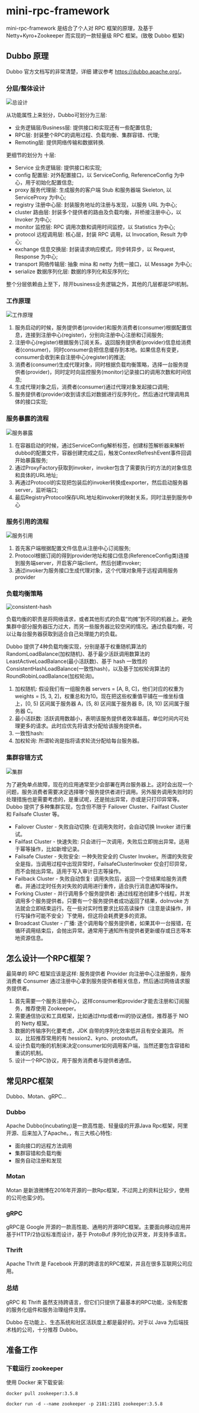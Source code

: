 # mini-rpc-framework

mini-rpc-framework 是结合了个人对 RPC 框架的原理，及基于 Netty+Kyro+Zookeeper 而实现的一款轻量级 RPC 框架。(致敬 Dubbo 框架)

## Dubbo 原理

Dubbo 官方文档写的非常清楚，详细 建议参考 <https://dubbo.apache.org/>。

### 分层/整体设计

![总设计](img/dubbo-framework.jpg)

从功能属性上来划分，Dubbo可划分为三层:

* 业务逻辑层/Business层: 提供接口和实现还有一些配置信息;
* RPC层: 封装整个RPC的调用过程、负载均衡、集群容错、代理;
* Remoting层: 提供网络传输和数据转换.

更细节的划分为 十层: 

* Service 业务逻辑层: 提供接口和实现;
* config 配置层: 对外配置接口，以 ServiceConfig, ReferenceConfig 为中心，用于初始化配置信息;
* proxy 服务代理层: 生成服务的客户端 Stub 和服务器端 Skeleton, 以 ServiceProxy 为中心;
* registry 注册中心层: 封装服务地址的注册与发现，以服务 URL 为中心;
* cluster 路由层: 封装多个提供者的路由及负载均衡，并桥接注册中心，以 Invoker 为中心;
* monitor 监控层: RPC 调用次数和调用时间监控，以 Statistics 为中心;
* protocol 远程调用层: 核心层，封装 RPC 调用，以 Invocation, Result 为中心;
* exchange 信息交换层: 封装请求响应模式，同步转异步，以 Request, Response 为中心;
* transport 网络传输层: 抽象 mina 和 netty 为统一接口，以 Message 为中心;
* serialize 数据序列化层: 数据的序列化和反序列化;

整个分层依赖由上至下，除开business业务逻辑之外，其他的几层都是SPI机制。

### 工作原理

![工作原理](img/dubbo-relation.jpg)

1. 服务启动的时候，服务提供者(provider)和服务消费者(consumer)根据配置信息，连接到注册中心(register)，分别向注册中心注册和订阅服务;
2. 注册中心(register)根据服务订阅关系，返回服务提供者(provider)信息给消费者(consumer)，同时consumer会把信息缓存到本地。如果信息有变更，consumer会收到来自注册中心(register)的推送;
3. 消费者(consumer)生成代理对象，同时根据负载均衡策略，选择一台服务提供者(provider)，同时定时向监控服务(monitor)记录接口的调用次数和时间信息;
4. 生成代理对象之后，消费者(consumer)通过代理对象发起接口调用;
5. 服务提供者(provider)收到请求后对数据进行反序列化，然后通过代理调用具体的接口实现;

### 服务暴露的流程

![服务暴露](img/dubbo_rpc_export.jpg)

1. 在容器启动的时候，通过ServiceConfig解析标签，创建标签解析器来解析dubbo的配置文件，容器创建完成之后，触发ContextRefreshEvent事件回调开始暴露服务;
2. 通过ProxyFactory获取到invoker，invoker包含了需要执行的方法的对象信息和具体的URL地址;
3. 再通过Protocol的实现把包装后的invoker转换成exporter，然后启动服务器server，监听端口;
4. 最后RegistryProtocol保存URL地址和invoker的映射关系，同时注册到服务中心

### 服务引用的流程

![服务引用](img/dubbo_rpc_refer.jpg)

1. 首先客户端根据配置文件信息从注册中心订阅服务;
2. Protocol根据订阅的得到provider地址和接口信息(ReferenceConfig类)连接到服务端server，开启客户端client，然后创建invoker;
3. 通过invoker为服务接口生成代理对象，这个代理对象用于远程调用服务provider

### 负载均衡策略

![consistent-hash](img/consistent-hash.jpg)

负载均衡的职责是将网络请求，或者其他形式的负载“均摊”到不同的机器上。避免集群中部分服务器压力过大，而另一些服务器比较空闲的情况。通过负载均衡，可以让每台服务器获取到适合自己处理能力的负载。

Dubbo 提供了4种负载均衡实现，分别是基于权重随机算法的 RandomLoadBalance(加权随机)、基于最少活跃调用数算法的 LeastActiveLoadBalance(最小活跃数)、基于 hash 一致性的 ConsistentHashLoadBalance(一致性hash)，以及基于加权轮询算法的 RoundRobinLoadBalance(加权轮询)。

1. 加权随机: 假设我们有一组服务器 servers = [A, B, C]，他们对应的权重为 weights = [5, 3, 2]，权重总和为10。现在把这些权重值平铺在一维坐标值上，[0, 5) 区间属于服务器 A，[5, 8) 区间属于服务器 B，[8, 10) 区间属于服务器 C。
2. 最小活跃数: 活跃调用数越小，表明该服务提供者效率越高，单位时间内可处理更多的请求。此时应优先将请求分配给该服务提供者。
3. 一致性hash: 
4. 加权轮询: 所谓轮询是指将请求轮流分配给每台服务器。

### 集群容错方式

![集群](img/cluster.jpg)

为了避免单点故障，现在的应用通常至少会部署在两台服务器上。这时会出现一个问题，服务消费者需要决定选择哪个服务提供者进行调用。另外服务调用失败时的处理措施也是需要考虑的，是重试呢，还是抛出异常，亦或是只打印异常等。Dubbo 提供了多种集群实现，包含但不限于 Failover Cluster、Failfast Cluster 和 Failsafe Cluster 等。

* Failover Cluster - 失败自动切换: 在调用失败时，会自动切换 Invoker 进行重试。
* Failfast Cluster - 快速失败: 只会进行一次调用，失败后立即抛出异常。适用于幂等操作，比如新增记录。
* Failsafe Cluster - 失败安全: 一种失败安全的 Cluster Invoker。所谓的失败安全是指，当调用过程中出现异常时，FailsafeClusterInvoker 仅会打印异常，而不会抛出异常。适用于写入审计日志等操作。
* Failback Cluster - 失败自动恢复: 调用失败后，返回一个空结果给服务消费者。并通过定时任务对失败的调用进行重传，适合执行消息通知等操作。
* Forking Cluster - 并行调用多个服务提供者: 通过线程池创建多个线程，并发调用多个服务提供者。只要有一个服务提供者成功返回了结果，doInvoke 方法就会立即结束运行。在一些对实时性要求比较高读操作（注意是读操作，并行写操作可能不安全）下使用，但这将会耗费更多的资源。
* Broadcast Cluster - 广播: 逐个调用每个服务提供者，如果其中一台报错，在循环调用结束后，会抛出异常。通常用于通知所有提供者更新缓存或日志等本地资源信息。

## 怎么设计一个RPC框架？

最简单的 RPC 框架应该是这样: 服务提供者 Provider 向注册中心注册服务，服务消费者 Consumer 通过注册中心拿到服务提供者相关信息，然后通过网络请求服务提供者。

1. 首先需要一个服务注册中心，这样consumer和provider才能去注册和订阅服务，推荐使用 Zookeeper。
2. 需要通信协议和工具框架，比如通过http或者rmi的协议通信，推荐基于 NIO 的 Netty 框架。
3. 数据的传输序列化要考虑，JDK 自带的序列化效率低并且有安全漏洞。 所以，比较推荐常用的有 hession2、kyro、protostuff。
4. 设计负载均衡的机制来决定consumer如何调用客户端，当然还要包含容错和重试的机制。
5. 设计一个RPC协议，用于服务消费者与提供者通信。

## 常见RPC框架

Dubbo、Motan、gRPC...

### Dubbo

Apache Dubbo(incubating)是一款高性能、轻量级的开源Java Rpc框架，阿里开源、后来加入了Apache。，有三大核心特性:

* 面向接口的远程方法调用
* 集群容错和负载均衡
* 服务自动注册和发现

### Motan

Motan 是新浪微博在2016年开源的一款Rpc框架，不过网上的资料比较少，使用的公司也蛮少的。

### gRPC

gRPC是 Google 开源的一款高性能、通用的开源RPC框架。主要面向移动应用并基于HTTP/2协议标准而设计，基于 ProtoBuf 序列化协议开发，并支持多语言。

### Thrift

Apache Thrift 是 Facebook 开源的跨语言的RPC框架，并且在很多互联网公司应用。

### 总结

gRPC 和 Thrift 虽然支持跨语言，但它们只提供了最基本的RPC功能，没有配套的服务化组件和服务治理组件支撑。

Dubbo 在功能上、生态系统和社区活跃度上都是最好的。对于以 Java 为后端技术栈的公司，十分推荐 Dubbo。

## 准备工作

### 下载运行 zookeeper

使用 Docker 来下载安装:

```shell script
docker pull zookeeper:3.5.8

docker run -d --name zookeeper -p 2181:2181 zookeeper:3.5.8
```

